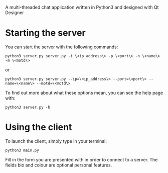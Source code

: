A multi-threaded chat application written in Python3 and designed with Qt Designer
# Starting the server
You can start the server with the following commands:
```
python3 server.py server.py -i \<ip_address\> -p \<port\> -n \<name\> -m \<motd\>
```
or
```
python3 server.py server.py --ip=\<ip_address\> --port=\<port\> --name=\<name\> --motd=\<motd\>
```

To find out more about what these options mean, you can see the help page with:
```
python3 server.py -h
```
# Using the client
To launch the client, simply type in your terminal:
```
python3 main.py
```
Fill in the form you are presented with in order to connect to a server.
The fields bio and colour are optional personal features.